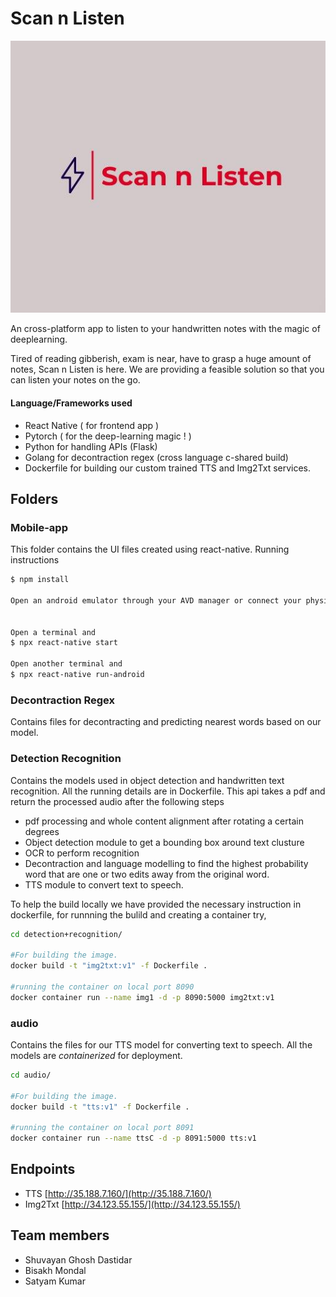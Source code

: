 # Scan n Listen

<p align="center">
	<img src="/assets/logo.jpg">
</p>


An cross-platform app to listen to your handwritten notes with the magic of deeplearning.


Tired of reading gibberish, exam is near, have to grasp a huge amount of notes, Scan n Listen is here. We are providing a feasible solution so that you can listen your notes on the go.

#### Language/Frameworks used

* React Native ( for frontend app ) 
* Pytorch ( for the deep-learning magic ! )
* Python for handling APIs (Flask)
* Golang for decontraction regex (cross language c-shared build)
* Dockerfile for building our custom trained TTS and Img2Txt services.

## Folders

### Mobile-app

This folder contains the UI files created using react-native.
Running instructions
```bash
$ npm install

Open an android emulator through your AVD manager or connect your physical device for the debug APK to be installed


Open a terminal and
$ npx react-native start

Open another terminal and 
$ npx react-native run-android


```

### Decontraction Regex

Contains files for decontracting and predicting nearest words based on our model.

### Detection Recognition

Contains the models used in object detection and handwritten text recognition. All the running details are in Dockerfile.
This api takes a pdf and return the processed audio after the following steps
* pdf processing and whole content alignment after rotating a certain degrees
* Object detection module to get a bounding box around text clusture
* OCR to perform recognition
* Decontraction and language modelling to find the highest probability word that are one or two edits away from the original word.
* TTS module to convert text to speech.

To help the build locally we have provided the necessary instruction in dockerfile, for runnning the bulild and creating a container try,
```bash
cd detection+recognition/

#For building the image.
docker build -t "img2txt:v1" -f Dockerfile .

#running the container on local port 8090
docker container run --name img1 -d -p 8090:5000 img2txt:v1

```
### audio 

Contains the files for our TTS model for converting text to speech. All the models are *containerized* for deployment.
```bash
cd audio/

#For building the image.
docker build -t "tts:v1" -f Dockerfile .

#running the container on local port 8091
docker container run --name ttsC -d -p 8091:5000 tts:v1

```
## Endpoints
* TTS [http://35.188.7.160/](http://35.188.7.160/)
* Img2Txt [http://34.123.55.155/](http://34.123.55.155/)

## Team members

* Shuvayan Ghosh Dastidar
* Bisakh Mondal 
* Satyam Kumar
